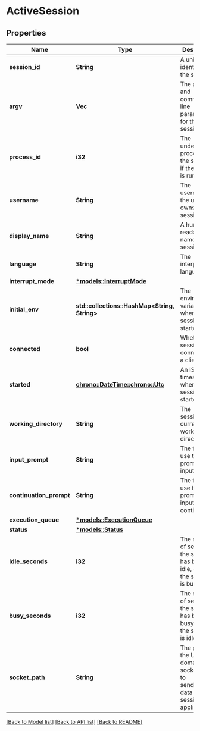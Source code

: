 # ActiveSession

## Properties
Name | Type | Description | Notes
------------ | ------------- | ------------- | -------------
**session_id** | **String** | A unique identifier for the session | 
**argv** | **Vec<String>** | The program and command-line parameters for the session | 
**process_id** | **i32** | The underlying process ID of the session, if the session is running. | [optional] [default to None]
**username** | **String** | The username of the user who owns the session | 
**display_name** | **String** | A human-readable name for the session | 
**language** | **String** | The interpreter language | 
**interrupt_mode** | [***models::InterruptMode**](interrupt_mode.md) |  | 
**initial_env** | **std::collections::HashMap<String, String>** | The environment variables set when the session was started | [optional] [default to None]
**connected** | **bool** | Whether the session is connected to a client | 
**started** | [**chrono::DateTime::<chrono::Utc>**](DateTime.md) | An ISO 8601 timestamp of when the session was started | 
**working_directory** | **String** | The session's current working directory | 
**input_prompt** | **String** | The text to use to prompt for input | 
**continuation_prompt** | **String** | The text to use to prompt for input continuations | 
**execution_queue** | [***models::ExecutionQueue**](execution_queue.md) |  | 
**status** | [***models::Status**](status.md) |  | 
**idle_seconds** | **i32** | The number of seconds the session has been idle, or 0 if the session is busy | 
**busy_seconds** | **i32** | The number of seconds the session has been busy, or 0 if the session is idle | 
**socket_path** | **String** | The path to the Unix domain socket used to send/receive data from the session, if applicable | [optional] [default to None]

[[Back to Model list]](../README.md#documentation-for-models) [[Back to API list]](../README.md#documentation-for-api-endpoints) [[Back to README]](../README.md)


